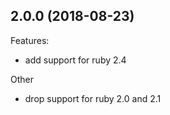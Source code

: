 ## 2.0.0 (2018-08-23)

Features:

  - add support for ruby 2.4

Other
  - drop support for ruby 2.0 and 2.1
